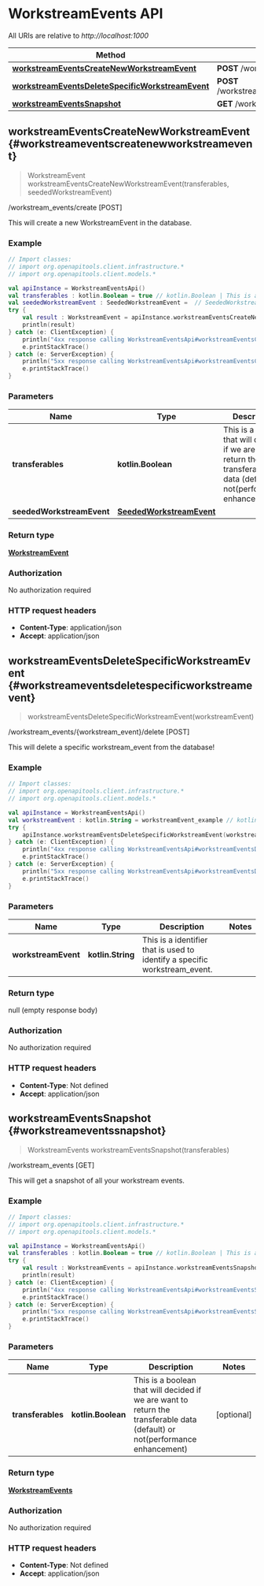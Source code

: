 # WorkstreamEvents API

All URIs are relative to *http://localhost:1000*

Method | HTTP request
------------- | -------------
[**workstreamEventsCreateNewWorkstreamEvent**](#workstreameventscreatenewworkstreamevent) | **POST** /workstream_events/create
[**workstreamEventsDeleteSpecificWorkstreamEvent**](#workstreameventsdeletespecificworkstreamevent) | **POST** /workstream_events/\{workstream_event\}/delete
[**workstreamEventsSnapshot**](#workstreameventssnapshot) | **GET** /workstream_events


<a id="workstreamEventsCreateNewWorkstreamEvent"></a>
## **workstreamEventsCreateNewWorkstreamEvent** {#workstreameventscreatenewworkstreamevent}
> WorkstreamEvent workstreamEventsCreateNewWorkstreamEvent(transferables, seededWorkstreamEvent)

/workstream_events/create [POST]

This will create a new WorkstreamEvent in the database.

### Example
```kotlin
// Import classes:
// import org.openapitools.client.infrastructure.*
// import org.openapitools.client.models.*

val apiInstance = WorkstreamEventsApi()
val transferables : kotlin.Boolean = true // kotlin.Boolean | This is a boolean that will decided if we are want to return the transferable data (default) or not(performance enhancement)
val seededWorkstreamEvent : SeededWorkstreamEvent =  // SeededWorkstreamEvent | 
try {
    val result : WorkstreamEvent = apiInstance.workstreamEventsCreateNewWorkstreamEvent(transferables, seededWorkstreamEvent)
    println(result)
} catch (e: ClientException) {
    println("4xx response calling WorkstreamEventsApi#workstreamEventsCreateNewWorkstreamEvent")
    e.printStackTrace()
} catch (e: ServerException) {
    println("5xx response calling WorkstreamEventsApi#workstreamEventsCreateNewWorkstreamEvent")
    e.printStackTrace()
}
```

### Parameters

Name | Type | Description  | Notes
------------- | ------------- | ------------- | -------------
 **transferables** | **kotlin.Boolean**| This is a boolean that will decided if we are want to return the transferable data (default) or not(performance enhancement) | [optional]
 **seededWorkstreamEvent** | [**SeededWorkstreamEvent**](../models/SeededWorkstreamEvent)|  | [optional]

### Return type

[**WorkstreamEvent**](../models/WorkstreamEvent)

### Authorization

No authorization required

### HTTP request headers

 - **Content-Type**: application/json
 - **Accept**: application/json

<a id="workstreamEventsDeleteSpecificWorkstreamEvent"></a>
## **workstreamEventsDeleteSpecificWorkstreamEvent** {#workstreameventsdeletespecificworkstreamevent}
> workstreamEventsDeleteSpecificWorkstreamEvent(workstreamEvent)

/workstream_events/\{workstream_event\}/delete [POST]

This will delete a specific workstream_event from the database!

### Example
```kotlin
// Import classes:
// import org.openapitools.client.infrastructure.*
// import org.openapitools.client.models.*

val apiInstance = WorkstreamEventsApi()
val workstreamEvent : kotlin.String = workstreamEvent_example // kotlin.String | This is a identifier that is used to identify a specific workstream_event.
try {
    apiInstance.workstreamEventsDeleteSpecificWorkstreamEvent(workstreamEvent)
} catch (e: ClientException) {
    println("4xx response calling WorkstreamEventsApi#workstreamEventsDeleteSpecificWorkstreamEvent")
    e.printStackTrace()
} catch (e: ServerException) {
    println("5xx response calling WorkstreamEventsApi#workstreamEventsDeleteSpecificWorkstreamEvent")
    e.printStackTrace()
}
```

### Parameters

Name | Type | Description  | Notes
------------- | ------------- | ------------- | -------------
 **workstreamEvent** | **kotlin.String**| This is a identifier that is used to identify a specific workstream_event. |

### Return type

null (empty response body)

### Authorization

No authorization required

### HTTP request headers

 - **Content-Type**: Not defined
 - **Accept**: application/json

<a id="workstreamEventsSnapshot"></a>
## **workstreamEventsSnapshot** {#workstreameventssnapshot}
> WorkstreamEvents workstreamEventsSnapshot(transferables)

/workstream_events [GET]

This will get a snapshot of all your workstream events.

### Example
```kotlin
// Import classes:
// import org.openapitools.client.infrastructure.*
// import org.openapitools.client.models.*

val apiInstance = WorkstreamEventsApi()
val transferables : kotlin.Boolean = true // kotlin.Boolean | This is a boolean that will decided if we are want to return the transferable data (default) or not(performance enhancement)
try {
    val result : WorkstreamEvents = apiInstance.workstreamEventsSnapshot(transferables)
    println(result)
} catch (e: ClientException) {
    println("4xx response calling WorkstreamEventsApi#workstreamEventsSnapshot")
    e.printStackTrace()
} catch (e: ServerException) {
    println("5xx response calling WorkstreamEventsApi#workstreamEventsSnapshot")
    e.printStackTrace()
}
```

### Parameters

Name | Type | Description  | Notes
------------- | ------------- | ------------- | -------------
 **transferables** | **kotlin.Boolean**| This is a boolean that will decided if we are want to return the transferable data (default) or not(performance enhancement) | [optional]

### Return type

[**WorkstreamEvents**](../models/WorkstreamEvents)

### Authorization

No authorization required

### HTTP request headers

 - **Content-Type**: Not defined
 - **Accept**: application/json

